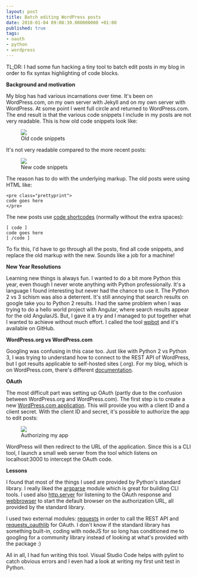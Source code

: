 ```yaml
---
layout: post
title: Batch editing WordPress posts
date: 2018-01-04 09:08:39.000000000 +01:00
published: true
tags:
- oauth
- python
- wordpress
---
```


TL;DR: I had some fun hacking a tiny tool to batch edit posts in my blog in order to fix syntax highlighting of code blocks.

<!--more-->

<strong>Background and motivation</strong>

My blog has had various incarnations over time. It's been on WordPress.com, on my own server with Jekyll and on my own server with WordPress. At some point I went full circle and returned to WordPress.com. The end result is that the various code snippets I include in my posts are not very readable. This is how old code snippets look like:

<figure><img src="{% link /assets/2018/01/04/08_16_46-extending-nunit_-nunit-companion-e28093-ngeor-wordpress-com.png %}" /><figcaption>Old code snippets</figcaption></figure>

It's not very readable compared to the more recent posts:

<figure><img src="{% link /assets/2018/01/04/08_20_01-adding-webdriverio-tests-e28093-ngeor-wordpress-com.png %}" /><figcaption>New code snippets</figcaption></figure>

The reason has to do with the underlying markup. The old posts were using HTML like:

```
<pre class="prettyprint">
code goes here
</pre>
```

The new posts use <a href="https://en.support.wordpress.com/code/posting-source-code/">code shortcodes</a> (normally without the extra spaces):

```
[ code ]
code goes here
[ /code ]
```

To fix this, I'd have to go through all the posts, find all code snippets, and replace the old markup with the new. Sounds like a job for a machine!

<strong>New Year Resolutions</strong>

Learning new things is always fun. I wanted to do a bit more Python this year, even though I never wrote anything with Python professionally. It's a language I found interesting but never had the chance to use it. The Python 2 vs 3 schism was also a deterrent. It's still annoying that search results on google take you to Python 2 results. I had the same problem when I was trying to do a hello world project with Angular, where search results appear for the old AngularJS. But, I gave it a try and I managed to put together what I wanted to achieve without much effort. I called the tool <a href="https://github.com/ngeor/kamino/tree/trunk/wpbot">wpbot</a> and it's available on GitHub.

<strong>WordPress.org vs WordPress.com</strong>

Googling was confusing in this case too. Just like with Python 2 vs Python 3, I was trying to understand how to connect to the REST API of WordPress, but I got results applicable to self-hosted sites (.org). For my blog, which is on WordPress.com, there's different <a href="https://developer.wordpress.com/docs/">documentation</a>.

<strong>OAuth</strong>

The most difficult part was setting up OAuth (partly due to the confusion between WordPress.org and WordPress.com). The first step is to create a new <a href="https://developer.wordpress.com/apps/">WordPress.com application</a>. This will provide you with a client ID and a client secret. With the client ID and secret, it's possible to authorize the app to edit posts:

<figure><img src="{% link /assets/2018/01/04/08_49_38-authorize-wpbot.png %}" /><figcaption>Authorizing my app</figcaption></figure>

WordPress will then redirect to the URL of the application. Since this is a CLI tool, I launch a small web server from the tool which listens on localhost:3000 to intercept the OAuth code.

<strong>Lessons</strong>

I found that most of the things I used are provided by Python's standard library. I really liked the <a href="https://docs.python.org/3/library/argparse.html">argparse</a> module which is great for building CLI tools. I used also <a href="https://docs.python.org/3/library/http.server.html">http.server</a> for listening to the OAuth response and <a href="https://docs.python.org/3/library/webbrowser.html">webbrowser</a> to start the default browser on the authorization URL, all provided by the standard library.

I used two external modules: <a href="http://docs.python-requests.org/en/master/">requests</a> in order to call the REST API and <a href="http://requests-oauthlib.readthedocs.io/en/latest/">requests_oauthlib</a> for OAuth. I don't know if the standard library has something built-in, coding with nodeJS for so long has conditioned me to googling for a community library instead of looking at what's provided with the package :)

All in all, I had fun writing this tool. Visual Studio Code helps with pylint to catch obvious errors and I even had a look at writing my first unit test in Python.
